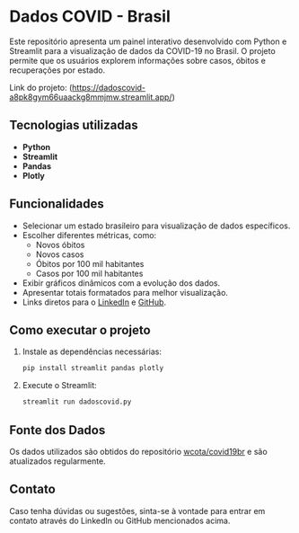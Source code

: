 # Dados COVID - Brasil

Este repositório apresenta um painel interativo desenvolvido com Python e Streamlit para a visualização de dados da COVID-19 no Brasil. O projeto permite que os usuários explorem informações sobre casos, óbitos e recuperações por estado.

Link do projeto: (https://dadoscovid-a8pk8gym66uaackg8mmjmw.streamlit.app/)

## Tecnologias utilizadas

- **Python**
- **Streamlit**
- **Pandas**
- **Plotly**

## Funcionalidades

- Selecionar um estado brasileiro para visualização de dados específicos.
- Escolher diferentes métricas, como:
  - Novos óbitos
  - Novos casos
  - Óbitos por 100 mil habitantes
  - Casos por 100 mil habitantes
- Exibir gráficos dinâmicos com a evolução dos dados.
- Apresentar totais formatados para melhor visualização.
- Links diretos para o [LinkedIn](https://www.linkedin.com/in/davidfernandopereira/) e [GitHub](https://github.com/David8Fernando).

## Como executar o projeto

1. Instale as dependências necessárias:
   ```bash
   pip install streamlit pandas plotly
   ```
2. Execute o Streamlit:
   ```bash
   streamlit run dadoscovid.py
   ```

## Fonte dos Dados

Os dados utilizados são obtidos do repositório [wcota/covid19br](https://github.com/wcota/covid19br) e são atualizados regularmente.

## Contato

Caso tenha dúvidas ou sugestões, sinta-se à vontade para entrar em contato através do LinkedIn ou GitHub mencionados acima.
